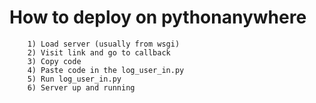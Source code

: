 # How to deploy on pythonanywhere

```
    1) Load server (usually from wsgi)
    2) Visit link and go to callback
    3) Copy code
    4) Paste code in the log_user_in.py
    5) Run log_user_in.py
    6) Server up and running
```